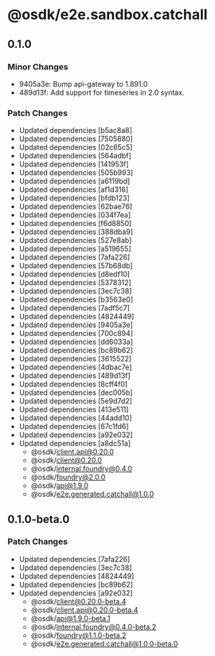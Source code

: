 # @osdk/e2e.sandbox.catchall

## 0.1.0

### Minor Changes

- 9405a3e: Bump api-gateway to 1.891.0
- 489d13f: Add support for timeseries in 2.0 syntax.

### Patch Changes

- Updated dependencies [b5ac8a8]
- Updated dependencies [7505880]
- Updated dependencies [02c65c5]
- Updated dependencies [564adbf]
- Updated dependencies [141953f]
- Updated dependencies [505b993]
- Updated dependencies [a6119bd]
- Updated dependencies [af1d316]
- Updated dependencies [bfdb123]
- Updated dependencies [62bae76]
- Updated dependencies [034f7ea]
- Updated dependencies [f6d8850]
- Updated dependencies [388dba9]
- Updated dependencies [527e8ab]
- Updated dependencies [a519655]
- Updated dependencies [7afa226]
- Updated dependencies [57b68db]
- Updated dependencies [d8edf10]
- Updated dependencies [5378312]
- Updated dependencies [3ec7c38]
- Updated dependencies [b3563e0]
- Updated dependencies [7adf5c7]
- Updated dependencies [4824449]
- Updated dependencies [9405a3e]
- Updated dependencies [700c894]
- Updated dependencies [dd6033a]
- Updated dependencies [bc89b62]
- Updated dependencies [3615522]
- Updated dependencies [4dbac7e]
- Updated dependencies [489d13f]
- Updated dependencies [8cff4f0]
- Updated dependencies [dec005b]
- Updated dependencies [5e9d7d2]
- Updated dependencies [413e511]
- Updated dependencies [44add10]
- Updated dependencies [67c1fd6]
- Updated dependencies [a92e032]
- Updated dependencies [a8dc51a]
  - @osdk/client.api@0.20.0
  - @osdk/client@0.20.0
  - @osdk/internal.foundry@0.4.0
  - @osdk/foundry@2.0.0
  - @osdk/api@1.9.0
  - @osdk/e2e.generated.catchall@1.0.0

## 0.1.0-beta.0

### Patch Changes

- Updated dependencies [7afa226]
- Updated dependencies [3ec7c38]
- Updated dependencies [4824449]
- Updated dependencies [bc89b62]
- Updated dependencies [a92e032]
  - @osdk/client@0.20.0-beta.4
  - @osdk/client.api@0.20.0-beta.4
  - @osdk/api@1.9.0-beta.1
  - @osdk/internal.foundry@0.4.0-beta.2
  - @osdk/foundry@1.1.0-beta.2
  - @osdk/e2e.generated.catchall@1.0.0-beta.0
